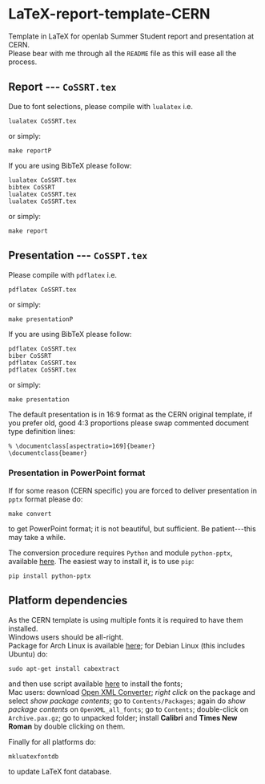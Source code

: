 LaTeX-report-template-CERN
==========================

Template in LaTeX for openlab Summer Student report and presentation at CERN.  
Please bear with me through all the `README` file as this will ease all the process.

## Report --- `CoSSRT.tex`
Due to font selections, please compile with `lualatex` i.e.

	lualatex CoSSRT.tex

or simply:

	make reportP

If you are using BibTeX please follow:

	lualatex CoSSRT.tex
	bibtex CoSSRT
	lualatex CoSSRT.tex
	lualatex CoSSRT.tex

or simply:

	make report

## Presentation --- `CoSSPT.tex`
Please compile with `pdflatex` i.e.

	pdflatex CoSSRT.tex

or simply:

	make presentationP

If you are using BibTeX please follow:

	pdflatex CoSSRT.tex
	biber CoSSRT
	pdflatex CoSSRT.tex
	pdflatex CoSSRT.tex

or simply:

	make presentation

The default presentation is in 16:9 format as the CERN original template, if you prefer old, good 4:3 proportions please swap commented document type definition lines:

	% \documentclass[aspectratio=169]{beamer}
	\documentclass{beamer}

### Presentation in PowerPoint format
If for some reason (CERN specific) you are forced to deliver presentation in `pptx` format please do:

	make convert

to get PowerPoint format; it is not beautiful, but sufficient. Be patient---this may take a while.

The conversion procedure requires `Python` and module `python-pptx`, available [here](https://github.com/scanny/python-pptx "python-pptx module"). The easiest way to install it, is to use `pip`:

	pip install python-pptx

## Platform dependencies
As the CERN template is using multiple fonts it is required to have them installed.  
Windows users should be all-right.  
Package for Arch Linux is available [here](https://aur.archlinux.org/packages/ttf-vista-fonts/ "Arch Linux package");
for Debian Linux (this includes Ubuntu) do:

	sudo apt-get install cabextract

and then use script available [here](http://plasmasturm.org/code/vistafonts-installer/vistafonts-installer "Vista fonts scripts") to install the fonts;  
Mac users: download [Open XML Converter](http://www.microsoft.com/en-gb/download/details.aspx?id=27334 "Open XML Converter for Mac"); *right click* on the package and select *show package contents*; go to `Contents/Packages`; again do *show package contents* on `OpenXML_all_fonts`; go to `Contents`; double-click on `Archive.pax.gz`; go to unpacked folder; install **Calibri** and **Times New Roman** by double clicking on them.

Finally for all platforms do:

	mkluatexfontdb

to update LaTeX font database.
